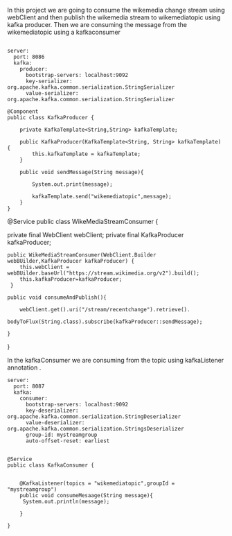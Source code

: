 In this project we are going to  consume the wikemedia change stream  using webClient and then publish the wikemedia stream to wikemediatopic 
using kafka producer. Then we are consuming the message from the wikemediatopic using a kafkaconsumer

```

server:
  port: 8086
  kafka:
    producer:
      bootstrap-servers: localhost:9092
      key-serializer: org.apache.kafka.common.serialization.StringSerializer
      value-serializer: org.apache.kafka.common.serialization.StringSerializer

@Component
public class KafkaProducer {

    private KafkaTemplate<String,String> kafkaTemplate;

    public KafkaProducer(KafkaTemplate<String, String> kafkaTemplate) {
        this.kafkaTemplate = kafkaTemplate;
    }

    public void sendMessage(String message){

        System.out.print(message);

        kafkaTemplate.send("wikemediatopic",message);
    }
}
```

@Service
public class WikeMediaStreamConsumer {

private final WebClient webClient;
private final KafkaProducer kafkaProducer;

    public WikeMediaStreamConsumer(WebClient.Builder webBUilder,KafkaProducer kafkaProducer) {
        this.webClient = webBUilder.baseUrl("https://stream.wikimedia.org/v2").build();
        this.kafkaProducer=kafkaProducer;
     }

    public void consumeAndPublish(){

        webClient.get().uri("/stream/recentchange").retrieve().
                bodyToFlux(String.class).subscribe(kafkaProducer::sendMessage);

    }


}

In the kafkaConsumer  we are consuming from the topic using kafkaListener annotation .

```
server:
  port: 8087
  kafka:
    consumer:
      bootstrap-servers: localhost:9092
      key-deserializer: org.apache.kafka.common.serialization.StringDeserializer
      value-deserializer: org.apache.kafka.common.serialization.StringsDeserializer
      group-id: mystreamgroup
      auto-offset-reset: earliest


@Service
public class KafkaConsumer {


    @KafkaListener(topics = "wikemediatopic",groupId = "mystreamgroup")
    public void consumeMesaage(String message){
     System.out.println(message);

    }

}
```
